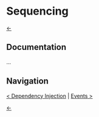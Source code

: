 Sequencing
==========

[←](../index.md)

Documentation
-------------

...

Navigation
----------

[< Dependency Injection](dependency-injection.md) | [Events >](events.md)

[←](../index.md)
